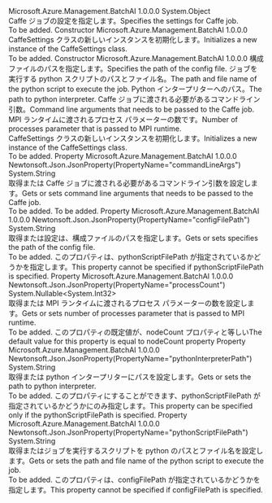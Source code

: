 <Type Name="CaffeSettings" FullName="Microsoft.Azure.Management.BatchAI.Models.CaffeSettings">
  <TypeSignature Language="C#" Value="public class CaffeSettings" />
  <TypeSignature Language="ILAsm" Value=".class public auto ansi beforefieldinit CaffeSettings extends System.Object" />
  <TypeSignature Language="DocId" Value="T:Microsoft.Azure.Management.BatchAI.Models.CaffeSettings" />
  <TypeSignature Language="VB.NET" Value="Public Class CaffeSettings" />
  <TypeSignature Language="F#" Value="type CaffeSettings = class" />
  <AssemblyInfo>
    <AssemblyName>Microsoft.Azure.Management.BatchAI</AssemblyName>
    <AssemblyVersion>1.0.0.0</AssemblyVersion>
  </AssemblyInfo>
  <Base>
    <BaseTypeName>System.Object</BaseTypeName>
  </Base>
  <Interfaces />
  <Docs>
    <summary>
            <span data-ttu-id="e1496-101">Caffe ジョブの設定を指定します。</span><span class="sxs-lookup"><span data-stu-id="e1496-101">Specifies the settings for Caffe job.</span></span>
            </summary>
    <remarks>To be added.</remarks>
  </Docs>
  <Members>
    <Member MemberName=".ctor">
      <MemberSignature Language="C#" Value="public CaffeSettings ();" />
      <MemberSignature Language="ILAsm" Value=".method public hidebysig specialname rtspecialname instance void .ctor() cil managed" />
      <MemberSignature Language="DocId" Value="M:Microsoft.Azure.Management.BatchAI.Models.CaffeSettings.#ctor" />
      <MemberSignature Language="VB.NET" Value="Public Sub New ()" />
      <MemberType>Constructor</MemberType>
      <AssemblyInfo>
        <AssemblyName>Microsoft.Azure.Management.BatchAI</AssemblyName>
        <AssemblyVersion>1.0.0.0</AssemblyVersion>
      </AssemblyInfo>
      <Parameters />
      <Docs>
        <summary>
            <span data-ttu-id="e1496-102">CaffeSettings クラスの新しいインスタンスを初期化します。</span><span class="sxs-lookup"><span data-stu-id="e1496-102">Initializes a new instance of the CaffeSettings class.</span></span>
            </summary>
        <remarks>To be added.</remarks>
      </Docs>
    </Member>
    <Member MemberName=".ctor">
      <MemberSignature Language="C#" Value="public CaffeSettings (string configFilePath = null, string pythonScriptFilePath = null, string pythonInterpreterPath = null, string commandLineArgs = null, Nullable&lt;int&gt; processCount = null);" />
      <MemberSignature Language="ILAsm" Value=".method public hidebysig specialname rtspecialname instance void .ctor(string configFilePath, string pythonScriptFilePath, string pythonInterpreterPath, string commandLineArgs, valuetype System.Nullable`1&lt;int32&gt; processCount) cil managed" />
      <MemberSignature Language="DocId" Value="M:Microsoft.Azure.Management.BatchAI.Models.CaffeSettings.#ctor(System.String,System.String,System.String,System.String,System.Nullable{System.Int32})" />
      <MemberSignature Language="VB.NET" Value="Public Sub New (Optional configFilePath As String = null, Optional pythonScriptFilePath As String = null, Optional pythonInterpreterPath As String = null, Optional commandLineArgs As String = null, Optional processCount As Nullable(Of Integer) = null)" />
      <MemberSignature Language="F#" Value="new Microsoft.Azure.Management.BatchAI.Models.CaffeSettings : string * string * string * string * Nullable&lt;int&gt; -&gt; Microsoft.Azure.Management.BatchAI.Models.CaffeSettings" Usage="new Microsoft.Azure.Management.BatchAI.Models.CaffeSettings (configFilePath, pythonScriptFilePath, pythonInterpreterPath, commandLineArgs, processCount)" />
      <MemberType>Constructor</MemberType>
      <AssemblyInfo>
        <AssemblyName>Microsoft.Azure.Management.BatchAI</AssemblyName>
        <AssemblyVersion>1.0.0.0</AssemblyVersion>
      </AssemblyInfo>
      <Parameters>
        <Parameter Name="configFilePath" Type="System.String" />
        <Parameter Name="pythonScriptFilePath" Type="System.String" />
        <Parameter Name="pythonInterpreterPath" Type="System.String" />
        <Parameter Name="commandLineArgs" Type="System.String" />
        <Parameter Name="processCount" Type="System.Nullable&lt;System.Int32&gt;" />
      </Parameters>
      <Docs>
        <param name="configFilePath"><span data-ttu-id="e1496-103">構成ファイルのパスを指定します。</span><span class="sxs-lookup"><span data-stu-id="e1496-103">Specifies the path of the config file.</span></span></param>
        <param name="pythonScriptFilePath"><span data-ttu-id="e1496-104">ジョブを実行する python スクリプトのパスとファイル名。</span><span class="sxs-lookup"><span data-stu-id="e1496-104">The path and file name of the python script to execute the job.</span></span></param>
        <param name="pythonInterpreterPath"><span data-ttu-id="e1496-105">Python インタープリターへのパス。</span><span class="sxs-lookup"><span data-stu-id="e1496-105">The path to python interpreter.</span></span></param>
        <param name="commandLineArgs"><span data-ttu-id="e1496-106">Caffe ジョブに渡される必要があるコマンドライン引数。</span><span class="sxs-lookup"><span data-stu-id="e1496-106">Command line arguments that needs to be passed to the Caffe job.</span></span></param>
        <param name="processCount"><span data-ttu-id="e1496-107">MPI ランタイムに渡されるプロセス パラメーターの数です。</span><span class="sxs-lookup"><span data-stu-id="e1496-107">Number of processes parameter that is passed to MPI runtime.</span></span></param>
        <summary>
            <span data-ttu-id="e1496-108">CaffeSettings クラスの新しいインスタンスを初期化します。</span><span class="sxs-lookup"><span data-stu-id="e1496-108">Initializes a new instance of the CaffeSettings class.</span></span>
            </summary>
        <remarks>To be added.</remarks>
      </Docs>
    </Member>
    <Member MemberName="CommandLineArgs">
      <MemberSignature Language="C#" Value="public string CommandLineArgs { get; set; }" />
      <MemberSignature Language="ILAsm" Value=".property instance string CommandLineArgs" />
      <MemberSignature Language="DocId" Value="P:Microsoft.Azure.Management.BatchAI.Models.CaffeSettings.CommandLineArgs" />
      <MemberSignature Language="VB.NET" Value="Public Property CommandLineArgs As String" />
      <MemberSignature Language="F#" Value="member this.CommandLineArgs : string with get, set" Usage="Microsoft.Azure.Management.BatchAI.Models.CaffeSettings.CommandLineArgs" />
      <MemberType>Property</MemberType>
      <AssemblyInfo>
        <AssemblyName>Microsoft.Azure.Management.BatchAI</AssemblyName>
        <AssemblyVersion>1.0.0.0</AssemblyVersion>
      </AssemblyInfo>
      <Attributes>
        <Attribute>
          <AttributeName>Newtonsoft.Json.JsonProperty(PropertyName="commandLineArgs")</AttributeName>
        </Attribute>
      </Attributes>
      <ReturnValue>
        <ReturnType>System.String</ReturnType>
      </ReturnValue>
      <Docs>
        <summary>
            <span data-ttu-id="e1496-109">取得または Caffe ジョブに渡される必要があるコマンドライン引数を設定します。</span><span class="sxs-lookup"><span data-stu-id="e1496-109">Gets or sets command line arguments that needs to be passed to the Caffe job.</span></span>
            </summary>
        <value>To be added.</value>
        <remarks>To be added.</remarks>
      </Docs>
    </Member>
    <Member MemberName="ConfigFilePath">
      <MemberSignature Language="C#" Value="public string ConfigFilePath { get; set; }" />
      <MemberSignature Language="ILAsm" Value=".property instance string ConfigFilePath" />
      <MemberSignature Language="DocId" Value="P:Microsoft.Azure.Management.BatchAI.Models.CaffeSettings.ConfigFilePath" />
      <MemberSignature Language="VB.NET" Value="Public Property ConfigFilePath As String" />
      <MemberSignature Language="F#" Value="member this.ConfigFilePath : string with get, set" Usage="Microsoft.Azure.Management.BatchAI.Models.CaffeSettings.ConfigFilePath" />
      <MemberType>Property</MemberType>
      <AssemblyInfo>
        <AssemblyName>Microsoft.Azure.Management.BatchAI</AssemblyName>
        <AssemblyVersion>1.0.0.0</AssemblyVersion>
      </AssemblyInfo>
      <Attributes>
        <Attribute>
          <AttributeName>Newtonsoft.Json.JsonProperty(PropertyName="configFilePath")</AttributeName>
        </Attribute>
      </Attributes>
      <ReturnValue>
        <ReturnType>System.String</ReturnType>
      </ReturnValue>
      <Docs>
        <summary>
            <span data-ttu-id="e1496-110">取得または設定は、構成ファイルのパスを指定します。</span><span class="sxs-lookup"><span data-stu-id="e1496-110">Gets or sets specifies the path of the config file.</span></span>
            </summary>
        <value>To be added.</value>
        <remarks>
            <span data-ttu-id="e1496-111">このプロパティは、pythonScriptFilePath が指定されているかどうかを指定します。</span><span class="sxs-lookup"><span data-stu-id="e1496-111">This property cannot be specified if pythonScriptFilePath is specified.</span></span>
            </remarks>
      </Docs>
    </Member>
    <Member MemberName="ProcessCount">
      <MemberSignature Language="C#" Value="public Nullable&lt;int&gt; ProcessCount { get; set; }" />
      <MemberSignature Language="ILAsm" Value=".property instance valuetype System.Nullable`1&lt;int32&gt; ProcessCount" />
      <MemberSignature Language="DocId" Value="P:Microsoft.Azure.Management.BatchAI.Models.CaffeSettings.ProcessCount" />
      <MemberSignature Language="VB.NET" Value="Public Property ProcessCount As Nullable(Of Integer)" />
      <MemberSignature Language="F#" Value="member this.ProcessCount : Nullable&lt;int&gt; with get, set" Usage="Microsoft.Azure.Management.BatchAI.Models.CaffeSettings.ProcessCount" />
      <MemberType>Property</MemberType>
      <AssemblyInfo>
        <AssemblyName>Microsoft.Azure.Management.BatchAI</AssemblyName>
        <AssemblyVersion>1.0.0.0</AssemblyVersion>
      </AssemblyInfo>
      <Attributes>
        <Attribute>
          <AttributeName>Newtonsoft.Json.JsonProperty(PropertyName="processCount")</AttributeName>
        </Attribute>
      </Attributes>
      <ReturnValue>
        <ReturnType>System.Nullable&lt;System.Int32&gt;</ReturnType>
      </ReturnValue>
      <Docs>
        <summary>
            <span data-ttu-id="e1496-112">取得または MPI ランタイムに渡されるプロセス パラメーターの数を設定します。</span><span class="sxs-lookup"><span data-stu-id="e1496-112">Gets or sets number of processes parameter that is passed to MPI runtime.</span></span>
            </summary>
        <value>To be added.</value>
        <remarks>
            <span data-ttu-id="e1496-113">このプロパティの既定値が、nodeCount プロパティと等しい</span><span class="sxs-lookup"><span data-stu-id="e1496-113">The default value for this property is equal to nodeCount property</span></span>
            </remarks>
      </Docs>
    </Member>
    <Member MemberName="PythonInterpreterPath">
      <MemberSignature Language="C#" Value="public string PythonInterpreterPath { get; set; }" />
      <MemberSignature Language="ILAsm" Value=".property instance string PythonInterpreterPath" />
      <MemberSignature Language="DocId" Value="P:Microsoft.Azure.Management.BatchAI.Models.CaffeSettings.PythonInterpreterPath" />
      <MemberSignature Language="VB.NET" Value="Public Property PythonInterpreterPath As String" />
      <MemberSignature Language="F#" Value="member this.PythonInterpreterPath : string with get, set" Usage="Microsoft.Azure.Management.BatchAI.Models.CaffeSettings.PythonInterpreterPath" />
      <MemberType>Property</MemberType>
      <AssemblyInfo>
        <AssemblyName>Microsoft.Azure.Management.BatchAI</AssemblyName>
        <AssemblyVersion>1.0.0.0</AssemblyVersion>
      </AssemblyInfo>
      <Attributes>
        <Attribute>
          <AttributeName>Newtonsoft.Json.JsonProperty(PropertyName="pythonInterpreterPath")</AttributeName>
        </Attribute>
      </Attributes>
      <ReturnValue>
        <ReturnType>System.String</ReturnType>
      </ReturnValue>
      <Docs>
        <summary>
            <span data-ttu-id="e1496-114">取得または python インタープリターにパスを設定します。</span><span class="sxs-lookup"><span data-stu-id="e1496-114">Gets or sets the path to python interpreter.</span></span>
            </summary>
        <value>To be added.</value>
        <remarks>
            <span data-ttu-id="e1496-115">このプロパティにすることができます、pythonScriptFilePath が指定されているかどうかにのみ指定します。</span><span class="sxs-lookup"><span data-stu-id="e1496-115">This property can be specified only if the pythonScriptFilePath is specified.</span></span>
            </remarks>
      </Docs>
    </Member>
    <Member MemberName="PythonScriptFilePath">
      <MemberSignature Language="C#" Value="public string PythonScriptFilePath { get; set; }" />
      <MemberSignature Language="ILAsm" Value=".property instance string PythonScriptFilePath" />
      <MemberSignature Language="DocId" Value="P:Microsoft.Azure.Management.BatchAI.Models.CaffeSettings.PythonScriptFilePath" />
      <MemberSignature Language="VB.NET" Value="Public Property PythonScriptFilePath As String" />
      <MemberSignature Language="F#" Value="member this.PythonScriptFilePath : string with get, set" Usage="Microsoft.Azure.Management.BatchAI.Models.CaffeSettings.PythonScriptFilePath" />
      <MemberType>Property</MemberType>
      <AssemblyInfo>
        <AssemblyName>Microsoft.Azure.Management.BatchAI</AssemblyName>
        <AssemblyVersion>1.0.0.0</AssemblyVersion>
      </AssemblyInfo>
      <Attributes>
        <Attribute>
          <AttributeName>Newtonsoft.Json.JsonProperty(PropertyName="pythonScriptFilePath")</AttributeName>
        </Attribute>
      </Attributes>
      <ReturnValue>
        <ReturnType>System.String</ReturnType>
      </ReturnValue>
      <Docs>
        <summary>
            <span data-ttu-id="e1496-116">取得またはジョブを実行するスクリプトを python のパスとファイル名を設定します。</span><span class="sxs-lookup"><span data-stu-id="e1496-116">Gets or sets the path and file name of the python script to execute the job.</span></span>
            </summary>
        <value>To be added.</value>
        <remarks>
            <span data-ttu-id="e1496-117">このプロパティは、configFilePath が指定されているかどうかを指定します。</span><span class="sxs-lookup"><span data-stu-id="e1496-117">This property cannot be specified if configFilePath is specified.</span></span>
            </remarks>
      </Docs>
    </Member>
  </Members>
</Type>